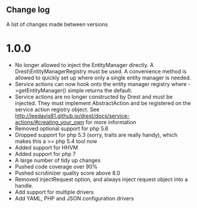 
Change log
-----------

A list of changes made between versions

# 1.0.0

- No longer allowed to inject the EntityManager directly. A Drest\EntityManagerRegistry must be used. A convenience method is allowed to quickly set up where only a single entity manager is needed.
- Service actions can now hook onto the entity manager registry where ->getEntityManager() simple returns the default.
- Service actions are no longer constructed by Drest and must be injected. They must implement AbstractAction and be registered on the service action registry object. See http://leedavis81.github.io/drest/docs/service-actions/#creating_your_own for more information
- Removed optional support for php 5.6
- Dropped support for php 5.3 (sorry, traits are really handy), which makes this a >= php 5.4 tool now
- Added support for HHVM
- Added support for php 7
- A large number of tidy up changes
- Pushed code coverage over 90%
- Pushed scrutinizer quality score above 8.0
- Removed injectRequest option, and always inject request object into a handle. 
- Add support for multiple drivers
- Add YAML, PHP and JSON configuration drivers